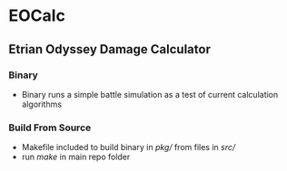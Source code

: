 # EOCalc
## Etrian Odyssey Damage Calculator

### Binary
* Binary runs a simple battle simulation as a test of current calculation algorithms

### Build From Source
* Makefile included to build binary in *pkg/* from files in *src/*
* run *make* in main repo folder
